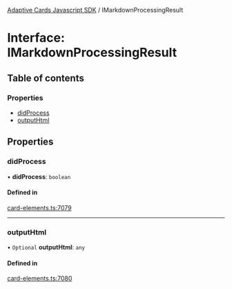 [Adaptive Cards Javascript SDK](../README.md) / IMarkdownProcessingResult

# Interface: IMarkdownProcessingResult

## Table of contents

### Properties

- [didProcess](IMarkdownProcessingResult.md#didprocess)
- [outputHtml](IMarkdownProcessingResult.md#outputhtml)

## Properties

### didProcess

• **didProcess**: `boolean`

#### Defined in

[card-elements.ts:7079](https://github.com/asseco-see/AdaptiveCards/blob/d5d2c7b75/source/nodejs/adaptivecards/src/card-elements.ts#L7079)

___

### outputHtml

• `Optional` **outputHtml**: `any`

#### Defined in

[card-elements.ts:7080](https://github.com/asseco-see/AdaptiveCards/blob/d5d2c7b75/source/nodejs/adaptivecards/src/card-elements.ts#L7080)
